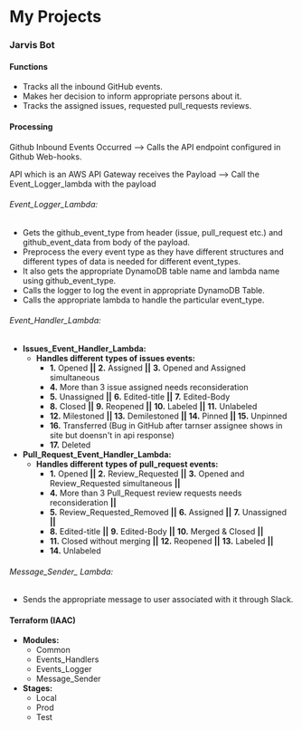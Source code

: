 # My Projects

### Jarvis Bot

#### Functions

- Tracks all the inbound GitHub events.
- Makes her decision to inform appropriate persons about it.
- Tracks the assigned issues, requested pull_requests reviews.

#### Processing

Github Inbound Events Occurred  —> Calls the API endpoint configured in Github Web-hooks.

API which is an AWS API Gateway receives the Payload  —> Call the Event_Logger_lambda with the payload

###### Event_Logger_Lambda:

- Gets the github_event_type from header (issue, pull_request etc.) and github_event_data from body of the payload.
- Preprocess the every event type as they have different structures and different types of data is needed for different event_types.
- It also gets the appropriate DynamoDB table name and lambda name using github_event_type.
- Calls the logger to log the event in appropriate DynamoDB Table.
- Calls the appropriate lambda to handle the particular event_type.

###### Event_Handler_Lambda:

- **Issues_Event_Handler_Lambda:**
  - **Handles different** **types of** **issues events:**
    - **1.** Opened  **||**  **2.** Assigned  **||**  **3.** Opened and Assigned simultaneous 
    - **4.** More than 3 issue assigned needs reconsideration
    - **5.** Unassigned  **||**  **6.** Edited-title  **||**  **7.** Edited-Body 
    - **8.** Closed  **||**  **9.** Reopened  **||**  **10.** Labeled  **||**  **11.** Unlabeled 
    - **12.** Milestoned  **||  13.** Demilestoned  **||  14.** Pinned  **||  15.** Unpinned 
    - **16.** Transferred (Bug in GitHub after tarnser assignee shows in site but doensn't in api response)
    - **17.** Deleted
- **Pull_Request_Event_Handler_Lambda:**
  - **Handles different** **types of** **pull_request events:**
    - **1.** Opened  **||**  **2.** Review_Requested  **||**  **3.** Opened and Review_Requested simultaneous  **||** 
    - **4.** More than 3 Pull_Request review requests needs reconsideration  **||** 
    - **5.** Review_Requested_Removed  **||**  **6.** Assigned  **||**  **7.** Unassigned  **||** 
    - **8.** Edited-title  **||**  **9.** Edited-Body  **||**  **10.** Merged & Closed  **||** 
    - **11.** Closed without merging  **||**  **12.** Reopened  **||**  **13.** Labeled  **||** 
    - **14.** Unlabeled 

###### Message_Sender_ Lambda:

- Sends the appropriate message to user associated with it through Slack.

#### Terraform (IAAC)

- **Modules:**
  - Common 
  - Events_Handlers 
  - Events_Logger
  - Message_Sender 
- **Stages:**
  - Local
  - Prod
  - Test

